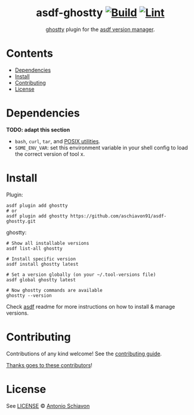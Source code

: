 <div align="center">

# asdf-ghostty [![Build](https://github.com/aschiavon91/asdf-ghostty/actions/workflows/build.yml/badge.svg)](https://github.com/aschiavon91/asdf-ghostty/actions/workflows/build.yml) [![Lint](https://github.com/aschiavon91/asdf-ghostty/actions/workflows/lint.yml/badge.svg)](https://github.com/aschiavon91/asdf-ghostty/actions/workflows/lint.yml)

[ghostty](https://ghostty.org/docs) plugin for the [asdf version manager](https://asdf-vm.com).

</div>

# Contents

- [Dependencies](#dependencies)
- [Install](#install)
- [Contributing](#contributing)
- [License](#license)

# Dependencies

**TODO: adapt this section**

- `bash`, `curl`, `tar`, and [POSIX utilities](https://pubs.opengroup.org/onlinepubs/9699919799/idx/utilities.html).
- `SOME_ENV_VAR`: set this environment variable in your shell config to load the correct version of tool x.

# Install

Plugin:

```shell
asdf plugin add ghostty
# or
asdf plugin add ghostty https://github.com/aschiavon91/asdf-ghostty.git
```

ghostty:

```shell
# Show all installable versions
asdf list-all ghostty

# Install specific version
asdf install ghostty latest

# Set a version globally (on your ~/.tool-versions file)
asdf global ghostty latest

# Now ghostty commands are available
ghostty --version
```

Check [asdf](https://github.com/asdf-vm/asdf) readme for more instructions on how to
install & manage versions.

# Contributing

Contributions of any kind welcome! See the [contributing guide](contributing.md).

[Thanks goes to these contributors](https://github.com/aschiavon91/asdf-ghostty/graphs/contributors)!

# License

See [LICENSE](LICENSE) © [Antonio Schiavon](https://github.com/aschiavon91/)
